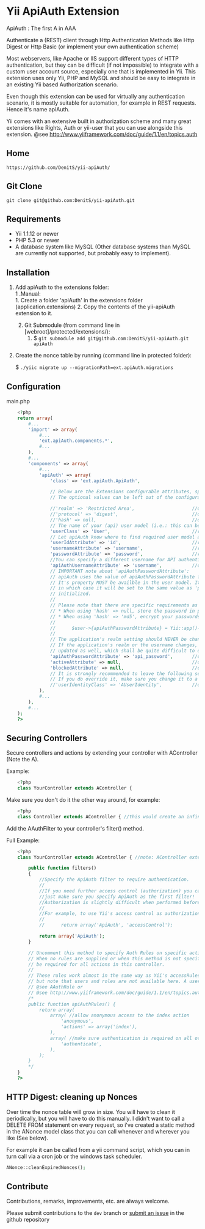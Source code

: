 Yii ApiAuth Extension
=====================

ApiAuth : The first A in AAA

Authenticate a (REST) client through Http Authentication Methods like Http Digest or 
Http Basic (or implement your own authentication scheme)

Most webservers, like Apache or IIS support different types of HTTP authentication, but they 
can be difficult (if not impossible) to integrate with a custom user account source, 
especially one that is implemented in Yii. 
This extension uses only Yii, PHP and MySQL and should be easy to integrate in an 
existing Yii based Authorization scenario.

Even though this extension can be used for virtually any authentication 
scenario, it is mostly suitable for automation, for example in REST requests. 
Hence it's name apiAuth.

Yii comes with an extensive built in authorization scheme and many great 
extensions like Rights, Auth or yii-user that you can use alongside this 
extension.
@see http://www.yiiframework.com/doc/guide/1.1/en/topics.auth 

Home
----

	https://github.com/DenitS/yii-apiAuth/


Git Clone
---------

	git clone git@github.com:DenitS/yii-apiAuth.git


Requirements
------------
* Yii 1.1.12 or newer
* PHP 5.3 or newer
* A database system like MySQL (Other database systems than MySQL are currently not supported, but probably easy to implement).


Installation
------------

1. Add apiAuth to the extensions folder:  
	1 .Manual:  
		1. Create a folder 'apiAuth' in the extensions folder (application.extensions)
		2. Copy the contents of the yii-apiAuth extension to it.

	2. Git Submodule (from command line in [webroot]/protected/extensions/):  
		1. $ `git submodule add git@github.com:DenitS/yii-apiAuth.git apiAuth`  

2. Create the nonce table by running (command line in protected folder):

	$ `./yiic migrate up --migrationPath=ext.apiAuth.migrations`


Configuration
-------------

main.php
```php
	<?php
	return array(
		#...
		'import' => array(
			#...
			'ext.apiAuth.components.*',
			#...
		),
		#...
		'components' => array(
			#...
			'apiAuth' => array(
				'class' => 'ext.apiAuth.ApiAuth',

				// Below are the Extensions configurable attributes, specified with their default values.
				// The optional values can be left out of the configuration file (will get default values specified here)

				//'realm' => 'Restricted Area',                     //optional
				//'protocol' => 'digest',                           //optional: 'basic' or 'digest' (recommended)
				//'hash' => null,                                   //optional: empty or 'md5' (recommended. See comment on apiAuthPasswordAttribute)
				// The name of your (api) user model (i.e.: this can be your front-end User model, or a custom Api User model)
				'userClass' => 'User',                              //required
				// Let apiAuth know where to find required user model attributes
				'userIdAttribute' => 'id',                          //required
				'usernameAttribute' => 'username',                  //required, will be used for authentication, unless apiAuthUsernameAttribute is set.
				'passwordAttribute' => 'password',                  //required, will be used for authentication, unless apiAuthPasswordAttribute is set.
				//You can specify a different username for API authentication, which doesn't have to be the same as 'usernameAttribute'. When left unset, this value will be set to the same value as usernameAttribute
				'apiAuthUsernameAttribute' => 'username',           //optional, when left unset, this property will take it's value from 'usernameAttribute'
				// IMPORTANT note about 'apiAuthPasswordAttribute': 
				// apiAuth uses the value of apiAuthPasswordAttribute for password verification. 
				// It's property MUST be availble in the user model. It can be left empty or unspecified
				// in which case it will be set to the same value as 'passwordAttribute' when the extension is
				// initialized. 
				//
				// Please note that there are specific requirements as to how passwords are stored:
				// * When using 'hash' => null, store the password in plain-text.
				// * When using 'hash' => 'md5', encrypt your passwords using: 
				//
				//		$user->{apiAuthPasswordAttribute} = Yii::app()->apiAuth->encryptPassword($username, $password);
				//
				// The application's realm setting should NEVER be changed after storing digest encrypted passwords.
				// If the application's realm or the username changes, the encrypted password should be 
				// updated as well, which shall be quite difficult to do if you don't have the unencrypted password.
				'apiAuthPasswordAttribute' => 'api_password',       //optional, when left unset, this property will take it's value from 'passwordAttribute'
				'activeAttribute' => null,                          //optional, specify your user models boolean 'is active' attribute if it has one. When the user's attribute evalutes to false, authentication will fail.
				'blockedAttribute' => null,                         //optional, specify your user models boolean 'is blocked' attribute if it has one. When the user's attribute evalutes to true, authentication will fail.
				// It is strongly recommended to leave the following setting on it's default value. 
				// If you do override it, make sure you change it to a derived class of AUserIdentity.
				//'userIdentityClass' => 'AUserIdentity',           //optional
			),
			#...
		),
		#...
	);
	?>	
```

Securing Controllers
--------------------


Secure controllers and actions by extending your controller with AController (Note the A). 

Example:	

```php
	<?php
	class YourController extends AController {
```

Make sure you don't do it the other way around, for example:

```php
	<?php
	class Controller extends AController { //this would create an infinate extends loop.
```

Add the AAuthFilter to your controller's filter() method.

Full Example:

```php
	<?php 
	class YourController extends AController { //note: AController extends Controller, so this should not break your existing configuration.

		public function filters() 
		{
			//Specify the ApiAuth filter to require authentication. 
			//
			//If you need further access control (authorization) you can specifiy other filters here, 
			//just make sure you specify ApiAuth as the first filter! 
			//Authorization is slightly difficult when performed before authentication ;)
			//
			//For example, to use Yii's access control as authorization scheme, change this to:
			//
			//		return array('ApiAuth', 'accessControl'); 

			return array('ApiAuth'); 
		}

		// Uncomment this method to specify Auth Rules on specific actions, verbs or IP's.
		// When no rules are supplied or when this method is not specified, authentication will 
		// be required for all actions in this controller.
		//
		// These rules work almost in the same way as Yii's accessRules() allow or deny configuration, 
		// but note that users and roles are not available here. A user has to already be logged in for these to be available.
		// @see AAuthRule or 
		// @see http://www.yiiframework.com/doc/guide/1.1/en/topics.auth#access-control-filter
		/* 
		public function apiAuthRules() {
			return array(
				array( //allow anonymous access to the index action
					'anonymous',
					'actions' => array('index'),
				),
				array( //make sure authentication is required on all other actions
					'authenticate',
				),
			);
		}
		*/
	}
	?>
```

HTTP Digest: cleaning up Nonces
-------------------------------

Over time the nonce table will grow in size. You will have to clean it periodically,
but you will have to do this manually. I didn't want to call a DELETE FROM statement on every 
request, so i've created a static method in the ANonce model class that you can 
call whenever and wherever you like (See below). 

For example it can be called from a yii command script,
which you can in turn call via a cron job or the windows task scheduler. 

```php
ANonce::cleanExpiredNonces();
```

Contribute
----------

Contributions, remarks, improvements, etc. are always welcome. 

Please submit contributions to the `dev` branch or [submit an issue](https://github.com/DenitS/yii-apiAuth/issues/new) in the github repository

